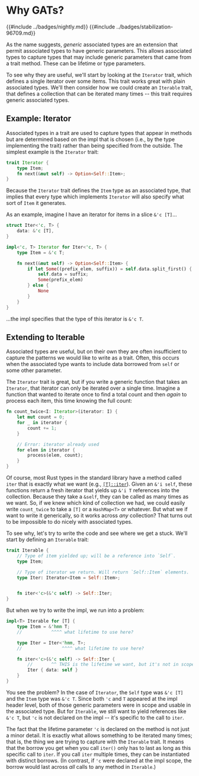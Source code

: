 # Why GATs?

{{#include ../badges/nightly.md}} {{#include ../badges/stabilization-96709.md}}

As the name suggests, *generic* associated types are an extension that permit associated types to have generic parameters. This allows associated types to capture types that may include generic parameters that came from a trait method. These can be lifetime or type parameters.

To see why they are useful, we'll start by looking at the `Iterator` trait, which defines a single iterator over some items. This trait works great with plain associated types. We'll then consider how we could create an `Iterable` trait, that defines a collection that can be iterated many times -- this trait requires generic associated types.

## Example: Iterator

Associated types in a trait are used to capture types that appear in methods but are determined based on the impl that is chosen (i.e., by the type implementing the trait) rather than being specified from the outside. The simplest example is the `Iterator` trait:

```rust
trait Iterator {
    type Item;
    fn next(&mut self) -> Option<Self::Item>;
}
```

Because the `Iterator` trait defines the `Item` type as an associated type, that implies that every type which implements `Iterator` will also specify what sort of `Item` it generates.

As an example, imagine I have an iterator for items in a slice `&'c [T]`...

```rust
struct Iter<'c, T> {
    data: &'c [T],
}

impl<'c, T> Iterator for Iter<'c, T> {
    type Item = &'c T;

    fn next(&mut self) -> Option<Self::Item> {
        if let Some((prefix_elem, suffix)) = self.data.split_first() {
            self.data = suffix;
            Some(prefix_elem)
        } else {
            None
        }
    }
}
```

...the impl specifies that the type of this iterator is `&'c T`.

## Extending to Iterable

Associated types are useful, but on their own they are often insufficient to capture the patterns we would like to write as a trait. Often, this occurs when the associated type wants to include data borrowed from `self` or some other parameter.

The `Iterator` trait is great, but if you write a generic function that takes an `Iterator`, that iterator can only be iterated over a single time. Imagine a function that wanted to iterate once to find a total count and then *again* to process each item, this time knowing the full count:

```rust
fn count_twice<I: Iterator>(iterator: I) {
    let mut count = 0;
    for _ in iterator {
        count += 1;
    }

    // Error: iterator already used
    for elem in iterator {
        process(elem, count);
    }
}
```

Of course, most Rust types in the standard library have a method called `iter` that is exactly what we want (e.g., [`[T]::iter`](https://doc.rust-lang.org/std/primitive.slice.html#method.iter)). Given an `&'i self`, these functions return a fresh iterator that yields up `&'i T` references into the collection. Because they take a `&self`, they can be called as many times as we want. So, if we knew which kind of collection we had, we could easily write `count_twice` to take a `[T]` or a `HashMap<T>` or whatever. But what we if want to write it generically, so it works across *any* collection? That turns out to be impossible to do nicely with associated types.

To see why, let's try to write the code and see where we get a stuck. We'll start by defining an `Iterable` trait:

```rust
trait Iterable {
    // Type of item yielded up; will be a reference into `Self`.
    type Item;

    // Type of iterator we return. Will return `Self::Item` elements.
    type Iter: Iterator<Item = Self::Item>;


    fn iter<'c>(&'c self) -> Self::Iter;
}
```

But when we try to write the impl, we run into a problem:

```rust
impl<T> Iterable for [T] {
    type Item = &'hmm T;
    //           ^^^^ what lifetime to use here?

    type Iter = Iter<'hmm, T>;
    //               ^^^^ what lifetime to use here?

    fn iter<'c>(&'c self) -> Self::Iter {
        //       ^^ THIS is the lifetime we want, but it's not in scope!
        Iter { data: self }
    }
}
```

You see the problem? In the case of `Iterator`, the `Self` type was `&'c [T]` and the `Item` type was `&'c T`. Since both `'c` and `T` appeared at the impl header level, both of those generic parameters were in scope and usable in the associated type. But for `Iterable`, we still want to yield references like `&'c T`, but `'c` is not declared on the impl -- it's specific to the call to `iter`. 

The fact that the lifetime parameter `'c` is declared on the method is not just a minor detail. It is exactly what allows something to be iterated many times; that is, the thing we are trying to capture with the `Iterable` trait. It means that the borrow you get when you call `iter()` only has to last as long as this specific call to `iter`. If you call `iter` multiple times, they can be instantiated with distinct borrows. (In contrast, if `'c` were declared at the impl scope, the borrow would last across *all* calls to any method in `Iterable`.)
